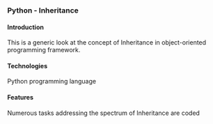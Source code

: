### Python - Inheritance

#### Introduction
This is a generic look at the concept of Inheritance in object-oriented programming framework.

#### Technologies
Python programming language

#### Features
Numerous tasks addressing the spectrum of Inheritance are coded

 
